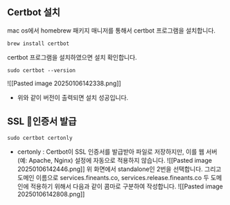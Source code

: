 
## Certbot 설치
mac os에서 homebrew 패키지 매니저를 통해서 certbot 프로그램을 설치합니다.
```
brew install certbot
```

certbot 프로그램을 설치하였으면 설치 확인합니다.
```
sudo certbot --version
```
![[Pasted image 20250106142338.png]]
- 위와 같이 버전이 출력되면 설치 성공입니다.

## SSL 인증서 발급
```
sudo certbot certonly
```
- certonly : Certbot이 SSL 인증서를 발급받아 파일로 저장하지만, 이를 웹 서버(예: Apache, Nginx) 설정에 자동으로 적용하지 않습니다.
![[Pasted image 20250106142446.png]]
위 화면에서 standalone인 2번을 선택합니다. 그리고 도메인 이름으로 services.fineants.co, services.release.fineants.co 두 도메인에 적용하기 위해서 다음과 같이 콤마로 구분하여 작성합니다.
![[Pasted image 20250106142808.png]]

